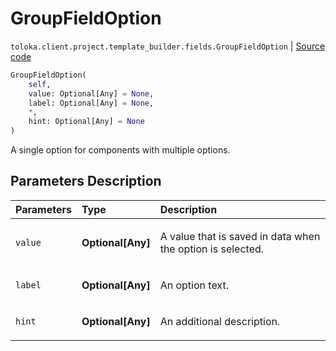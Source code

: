 # GroupFieldOption
`toloka.client.project.template_builder.fields.GroupFieldOption` | [Source code](https://github.com/Toloka/toloka-kit/blob/v1.2.2/src/client/project/template_builder/fields.py#L104)

```python
GroupFieldOption(
    self,
    value: Optional[Any] = None,
    label: Optional[Any] = None,
    *,
    hint: Optional[Any] = None
)
```

A single option for components with multiple options.

## Parameters Description

| Parameters | Type | Description |
| :----------| :----| :-----------|
`value`|**Optional\[Any\]**|<p>A value that is saved in data when the option is selected.</p>
`label`|**Optional\[Any\]**|<p>An option text.</p>
`hint`|**Optional\[Any\]**|<p>An additional description.</p>
